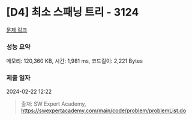# [D4] 최소 스패닝 트리 - 3124 

[문제 링크](https://swexpertacademy.com/main/code/problem/problemDetail.do?contestProbId=AV_mSnmKUckDFAWb) 

### 성능 요약

메모리: 120,360 KB, 시간: 1,981 ms, 코드길이: 2,221 Bytes

### 제출 일자

2024-02-22 12:22



> 출처: SW Expert Academy, https://swexpertacademy.com/main/code/problem/problemList.do